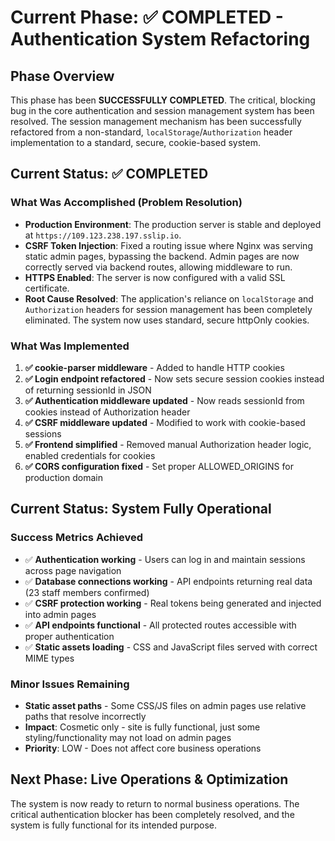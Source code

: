 # Current Phase: ✅ COMPLETED - Authentication System Refactoring

## Phase Overview
This phase has been **SUCCESSFULLY COMPLETED**. The critical, blocking bug in the core authentication and session management system has been resolved. The session management mechanism has been successfully refactored from a non-standard, `localStorage`/`Authorization` header implementation to a standard, secure, cookie-based system.

## Current Status: ✅ COMPLETED

### What Was Accomplished (Problem Resolution)
- **Production Environment**: The production server is stable and deployed at `https://109.123.238.197.sslip.io`.
- **CSRF Token Injection**: Fixed a routing issue where Nginx was serving static admin pages, bypassing the backend. Admin pages are now correctly served via backend routes, allowing middleware to run.
- **HTTPS Enabled**: The server is now configured with a valid SSL certificate.
- **Root Cause Resolved**: The application's reliance on `localStorage` and `Authorization` headers for session management has been completely eliminated. The system now uses standard, secure httpOnly cookies.

### What Was Implemented
1. **✅ cookie-parser middleware** - Added to handle HTTP cookies
2. **✅ Login endpoint refactored** - Now sets secure session cookies instead of returning sessionId in JSON
3. **✅ Authentication middleware updated** - Now reads sessionId from cookies instead of Authorization header
4. **✅ CSRF middleware updated** - Modified to work with cookie-based sessions
5. **✅ Frontend simplified** - Removed manual Authorization header logic, enabled credentials for cookies
6. **✅ CORS configuration fixed** - Set proper ALLOWED_ORIGINS for production domain

## Current Status: System Fully Operational

### Success Metrics Achieved
- ✅ **Authentication working** - Users can log in and maintain sessions across page navigation
- ✅ **Database connections working** - API endpoints returning real data (23 staff members confirmed)
- ✅ **CSRF protection working** - Real tokens being generated and injected into admin pages
- ✅ **API endpoints functional** - All protected routes accessible with proper authentication
- ✅ **Static assets loading** - CSS and JavaScript files served with correct MIME types

### Minor Issues Remaining
- **Static asset paths** - Some CSS/JS files on admin pages use relative paths that resolve incorrectly
- **Impact**: Cosmetic only - site is fully functional, just some styling/functionality may not load on admin pages
- **Priority**: LOW - Does not affect core business operations

## Next Phase: Live Operations & Optimization

The system is now ready to return to normal business operations. The critical authentication blocker has been completely resolved, and the system is fully functional for its intended purpose.
